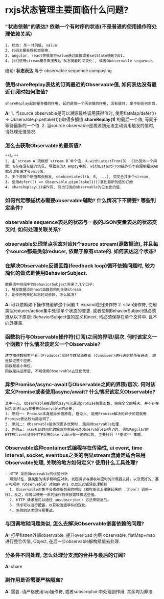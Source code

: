 # rxjs状态管理主要面临什么问题?

### "状态依赖"的表达? 依赖一个有时序的状态(不是普通的使用操作符处理依赖关系)
    1. 状态: 某一时刻值, value.
    2. 代码主要处理状态变换.
    3. angular, react等框架将value通过直接或者setState映射为UI.
    4. 我们使用stream概念直接表达`状态随着时间变化`, 或者叫observable sequence.
结论: **状态表达** 等于 observable sequence composing

### 使用shareReplay表达的订阅最近的Observable值, 如何表达没有最近订阅时如何取值?
    shareReplay起的是多播的作用, 起的是取一个历史值的作用, 没有值时, 拿不到任何东西.
**A:**
    1. 当source observable是可以溯源最终调用获得值时, 使用flatMap/defer(() => Observable.pipe(take(1)))取得多播值 **shareReplay(1)** 的最后一个值, 等同于等待最新的一个值.
    2. 当source observable是溯源到无法主动调用触发的值时, 请处理无值情况.

### 怎么去获取Observable的最新值?
    **A:**
    1. 主`stream A`流截断`stream B`单个值, A.withLatestFrom(B), 引出另外一个问题: B存在没有值的情况, 导致主流A empty中断. withLatestFrom操作符本身限制要求AB都必须有值才会emit值.
    2. 多个流每个新值都会触发, combineLatest(A, B, ...), 交叉合并多个stream,
    3. 使用defer(() => Observable.pipe(take(1)))拿到最新的值的订阅
    4. shareReplay(1)操作符, 引出订阅的observable的已发出的值.

### 如何判定哪些状态需要observable辅助? 什么情况下不需要? 哪些判定条件?

### observable sequence表达的状态与一般的JSON变量表达的状态交叉时, 如何处理关联关系?

### observable处理单点状态对应N个source stream(源数据流), 并且每个source都是类似reducer, 依赖于原有state的. 如何表达这个状态?

### 在解决Observable反馈回路(feedback loop)循环依赖问题时, 较为简化的做法是使用BehaviorSubject.
    数据流中间段中的BehaviorSubject带来了几个口子:
    1. 触发数据流的next函数影响到关联stream;
    2. 副作用带来的状态时间依赖. 怎么解决?
**A:** 可以依赖如下操作符缓解这个问题
    1. expand递归操作符
    2. scan操作符, 使用类似reducer/action集中处理单个状态的变更.
或者使用BehaviorSubject但必须遵从以下原则:
    BehaviorSubject值的定义和next, 均必须保存在单个文件中. 且不向外暴露.

### 函数执行与Observable操作符(订阅)之间的界限/层次. 何时该定义一个函数? 什么情况该定义一个Observable?
    建立描述数据生产者 (Producer)如何与数据消费者 (Consumer)进行通信的所有通道, 即是描述整个应用.
    函数是最小单位.
    函数是描述原语, 不可使用Observable去泛化代替.

### 异步Promise/async-await与Observable之间的界限/层次. 何时该定义Promise或者使用async/await? 什么情况该定义Observable?
    其中一点, Observable强调的lazy可以通过promise包裹函数, 完完全全的解决. 并不存在因为无法lazy非要用Observable的必要.
    1. 原则一: Promise本身是异步值原语, 理论上, 能用Promise解决的异步问题就用Promise表达较为简洁明了.
    2. 原则二: Observable能体现更多优势时, 使用Observable处理.
    3. 原则三: 已有社区的同化的解决方案采用过Observable证明了的, 例如Angular的HTTPClient证明HTTP采用Observable有一定的优势, 主要针对 **重试** 策略.

### Observable这种container式编程存在传染性, ui event, time interval, socket, eventbus之类的明显stream流肯定适合采用Observable处理, 关联的地方如何定义? 使用什么工具处理?
    - HTTP 采用Observable的优势分析
      可测试性、强类型的请求和响应对象、发起请求与接收响应时的拦截器支持，以及更好的、基于可观察（Observable）对象的 API 以及流式错误处理机制
      1. Observable对象不会修改服务器的响应（和在承诺上串联起来的 .then() 调用一样）。反之，你可以使用一系列操作符来按需转换这些值。
      2. HTTP 请求是可以通过 unsubscribe() 方法来取消的。
      3. 请求可以进行配置，以获取进度事件的变化。
      4. 失败的请求很容易重试。

### 与回调地狱问题类似, 怎么去解决Observable嵌套依赖的问题?
**A:** 打平flatten外部observable, 提升overload 内层 observable, flatMap+map进行整合传值, Object, 在后一步observable解构赋值去处理.

### 分条件不同处理, 怎么处理分支流的合并与最后的订阅?
**A:** share

### 副作用是否需要严格隔离?
**A:** 需要. 请严格使用tap操作符, 或者subscription中处理副作用. 其余均为非法.
